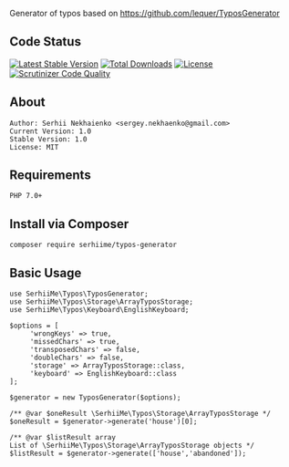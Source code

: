 Generator of typos based on https://github.com/lequer/TyposGenerator

## Code Status
[![Latest Stable Version](https://poser.pugx.org/serhiime/typos-generator/v/stable)](https://packagist.org/packages/serhiime/typos-generator)
[![Total Downloads](https://poser.pugx.org/serhiime/typos-generator/downloads)](https://packagist.org/packages/serhiime/typos-generator)
[![License](https://poser.pugx.org/serhiime/typos-generator/license)](https://packagist.org/packages/serhiime/typos-generator)
[![Scrutinizer Code Quality](https://scrutinizer-ci.com/g/serhiime/typos-generator/badges/quality-score.png?b=master)](https://scrutinizer-ci.com/g/serhiime/typos-generator/?branch=master)

## About
	Author: Serhii Nekhaienko <sergey.nekhaenko@gmail.com>
	Current Version: 1.0
	Stable Version: 1.0
	License: MIT

## Requirements
	PHP 7.0+

## Install via Composer
    composer require serhiime/typos-generator
## Basic Usage

    use SerhiiMe\Typos\TyposGenerator;
    use SerhiiMe\Typos\Storage\ArrayTyposStorage;
    use SerhiiMe\Typos\Keyboard\EnglishKeyboard;
    
    $options = [
         'wrongKeys' => true,
         'missedChars' => true,
         'transposedChars' => false,
         'doubleChars' => false,
         'storage' => ArrayTyposStorage::class,
         'keyboard' => EnglishKeyboard::class
    ];
    
    $generator = new TyposGenerator($options);
    
    /** @var $oneResult \SerhiiMe\Typos\Storage\ArrayTyposStorage */
    $oneResult = $generator->generate('house')[0];
    
    /** @var $listResult array 
    List of \SerhiiMe\Typos\Storage\ArrayTyposStorage objects */
    $listResult = $generator->generate(['house','abandoned']);